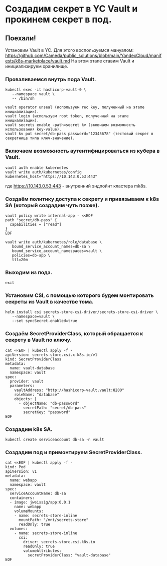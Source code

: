 # Создадим секрет в YC Vault и прокинем секрет в под.

## Поехали!
Установим Vault в YC. Для этого воспользуемся мануалом: https://github.com/Cameda/public_solutions/blob/main/YandexCloud/manifests/k8s-marketplace/vault.md
На этом этапе ставим Vault и инициализируем хранилище.

### Проваливаемся внутрь пода Vault.
```
kubectl exec -it hashicorp-vault-0 \
   --namespace vault \
   -- /bin/sh
```
```
vault operator unseal (используем rec key, полученный на этапе инициализации).
vault login (используем root token, полученный на этапе инициализации).
vault secrets enable -path=secret kv (включаем возможность использования key-value).
vault kv put secret/db-pass password="12345678" (тестовый секрет в секретнице типа ключ-значение).
```

### Включаем возможность аутентифицироваться из кубера в Vault.
```
vault auth enable kubernetes
vault write auth/kubernetes/config kubernetes_host="https://10.143.0.53:443"
```
где https://10.143.0.53:443 - внутренний эндпойнт кластера mk8s.

### Создаём политику доступа к секрету и привязываем к k8s SA (который создадим чуть позже).
```
vault policy write internal-app - <<EOF
path "secret/db-pass" {
  capabilities = ["read"]
}
EOF

vault write auth/kubernetes/role/database \
   bound_service_account_names=db-sa \
   bound_service_account_namespaces=vault \
   policies=db-app \
   ttl=20m
```

### Выходим из пода.
```
exit
```

### Установим CSI, с помощью которого будем монтировать секреты из Vault в качестве тома.
```
helm install csi secrets-store-csi-driver/secrets-store-csi-driver \
   --namespace=vault \
   --set syncSecret.enabled=true
```

### Создаём SecretProviderClass, который обращается к секрету в Vault по ключу.
```
cat <<EOF | kubectl apply -f -
apiVersion: secrets-store.csi.x-k8s.io/v1
kind: SecretProviderClass
metadata:
  name: vault-database
  namespace: vault
spec:
  provider: vault
  parameters:
    vaultAddress: "http://hashicorp-vault.vault:8200"
    roleName: "database"
    objects: |
      - objectName: "db-password"
        secretPath: "secret/db-pass"
        secretKey: "password"
EOF
```

### Создадим k8s SA.
```
kubectl create serviceaccount db-sa -n vault
```

### Создадим под и примонтируем SecretProviderClass.
```
cat <<EOF | kubectl apply -f -
kind: Pod
apiVersion: v1
metadata:
  name: webapp
  namespace: vault
spec:
  serviceAccountName: db-sa
  containers:
  - image: jweissig/app:0.0.1
    name: webapp
    volumeMounts:
    - name: secrets-store-inline
      mountPath: "/mnt/secrets-store"
      readOnly: true
  volumes:
    - name: secrets-store-inline
      csi:
        driver: secrets-store.csi.k8s.io
        readOnly: true
        volumeAttributes:
          secretProviderClass: "vault-database"
EOF
```
